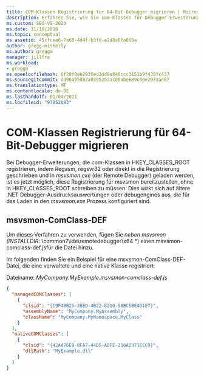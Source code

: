 ```yaml
---
title: COM-Klassen Registrierung für 64-Bit-Debugger migrieren | Microsoft-Dokumentation
description: Erfahren Sie, wie Sie com-Klassen für Debugger-Erweiterungen bei msvsmon registrieren, ohne in HKEY_CLASSES_ROOT schreiben zu müssen.
ms.custom: SEO-VS-2020
ms.date: 11/10/2016
ms.topic: conceptual
ms.assetid: 45cfcee6-7a68-4d4f-b3f6-e2d8a0fa066a
author: gregg-miskelly
ms.author: greggm
manager: jillfra
ms.workload:
- greggm
ms.openlocfilehash: 6f28f8eb2935ed2dd8a848ccc3151b9f438fc437
ms.sourcegitcommit: dd96a95d87a039525aac86abe689c30e2073ae87
ms.translationtype: MT
ms.contentlocale: de-DE
ms.lasthandoff: 01/04/2021
ms.locfileid: "97862883"
---
```

# <a name="migrate-64-bit-debugger-com-class-registration"></a>COM-Klassen Registrierung für 64-Bit-Debugger migrieren

Bei Debugger-Erweiterungen, die com-Klassen in HKEY_CLASSES_ROOT registrieren, indem Regasm, regsvr32 oder direkt in die Registrierung geschrieben und in *msvsmon.exe* (der Remote Debugger) geladen werden, ist es jetzt möglich, diese Registrierung für msvsmon bereitzustellen, ohne in HKEY_CLASSES_ROOT schreiben zu müssen. Dies wirkt sich auf ältere .NET Debugger-Ausdrucksauswertungen oder debugengines aus, die für das Laden in den *msvsmon.exe* Prozess konfiguriert sind.

## <a name="msvsmon-comclass-def"></a>msvsmon-ComClass-DEF

Um dieses Verfahren zu verwenden, fügen Sie *neben msvsmon (INSTALLDIR:* \common7\ide\remotedebugger\x64 *) einen.msvsmon-comclass-def.jsfür die Datei hinzu.

Im folgenden finden Sie ein Beispiel für eine msvsmon-ComClass-DEF-Datei, die eine verwaltete und eine native Klasse registriert:

Dateiname: *MyCompany.MyExample.msvsmon-comclass-def.js*

```json
{
  "managedCOMClasses": [
    {
      "clsid": "{C9F48B25-36ED-4B22-8210-98BC5BE4D1E7}",
      "assemblyName": "MyCompany.MyAssembly",
      "className": "MyCompany.MyNamespace.MyClass"
    }
  ],
  "nativeCOMClasses": [
    {
      "clsid": "{42A476E9-8FA7-44D5-ADFE-216AD371EEC9}",
      "dllPath": "MyExample.dll"
    }
  ]
}
```
